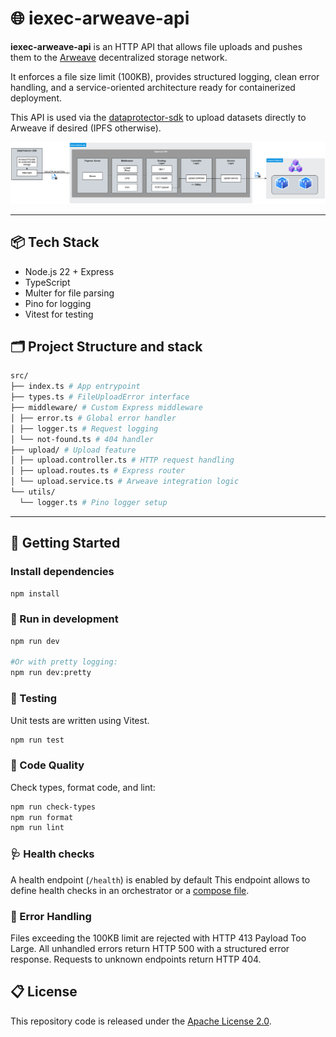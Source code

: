 # 🌐 iexec-arweave-api

**iexec-arweave-api** is an HTTP API that allows file uploads and pushes them to the [Arweave](https://www.arweave.org) decentralized storage network.

It enforces a file size limit (100KB), provides structured logging, clean error handling, and a service-oriented architecture ready for containerized deployment.

This API is used via the [dataprotector-sdk](https://github.com/iExecBlockchainComputing/dataprotector-sdk) to upload datasets directly to Arweave if desired (IPFS otherwise).

![arweave-api](./arweave-api.png)

---

## 📦 Tech Stack
* Node.js 22 + Express
* TypeScript
* Multer for file parsing
* Pino for logging
* Vitest for testing

## 🗂 Project Structure and stack

``` sh
src/
├── index.ts # App entrypoint
├── types.ts # FileUploadError interface
├── middleware/ # Custom Express middleware
│ ├── error.ts # Global error handler
│ ├── logger.ts # Request logging
│ └── not-found.ts # 404 handler
├── upload/ # Upload feature
│ ├── upload.controller.ts # HTTP request handling
│ ├── upload.routes.ts # Express router
│ └── upload.service.ts # Arweave integration logic
└── utils/
  └── logger.ts # Pino logger setup
```

---

## 🚩 Getting Started


### Install dependencies

```sh
npm install
```

### 🚀 Run in development

```sh
npm run dev

#Or with pretty logging:
npm run dev:pretty
```

### 🧪 Testing
Unit tests are written using Vitest.
```sh
npm run test
```

### 🧹 Code Quality
Check types, format code, and lint:

```sh
npm run check-types
npm run format
npm run lint
```

### 🩺 Health checks

A health endpoint (`/health`) is enabled by default
This endpoint allows to define health checks in an orchestrator or a [compose file](https://github.com/compose-spec/compose-spec/blob/master/spec.md#healthcheck).

### 🚨 Error Handling
Files exceeding the 100KB limit are rejected with HTTP 413 Payload Too Large.
All unhandled errors return HTTP 500 with a structured error response.
Requests to unknown endpoints return HTTP 404.

## 📋 License
This repository code is released under the [Apache License 2.0](LICENSE).
